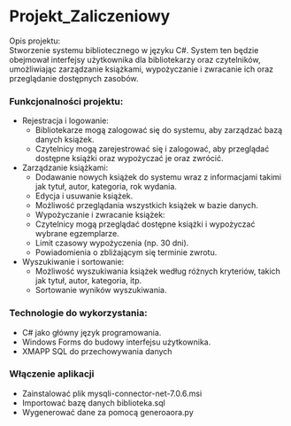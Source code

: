 # Projekt_Zaliczeniowy

Opis projektu: <br>
Stworzenie systemu bibliotecznego w języku C#. System ten będzie obejmował interfejsy użytkownika dla bibliotekarzy oraz czytelników, umożliwiając zarządzanie książkami, wypożyczanie i zwracanie ich oraz przeglądanie dostępnych zasobów.

### Funkcjonalności projektu:

* Rejestracja i logowanie:
   - Bibliotekarze mogą zalogować się do systemu, aby zarządzać bazą danych książek.<br>
   - Czytelnicy mogą zarejestrować się i zalogować, aby przeglądać dostępne książki oraz wypożyczać je oraz zwrócić. <br>
*  Zarządzanie książkami:
   - Dodawanie nowych książek do systemu wraz z informacjami takimi jak tytuł, autor, kategoria, rok wydania.
   - Edycja i usuwanie książek.
   - Możliwość przeglądania wszystkich książek w bazie danych.
   - Wypożyczanie i zwracanie książek:
   - Czytelnicy mogą przeglądać dostępne książki i wypożyczać wybrane egzemplarze.
   - Limit czasowy wypożyczenia (np. 30 dni).
   - Powiadomienia o zbliżającym się terminie zwrotu.
 * Wyszukiwanie i sortowanie:
   - Możliwość wyszukiwania książek według różnych kryteriów, takich jak tytuł, autor, kategoria, itp.
   - Sortowanie wyników wyszukiwania.

### Technologie do wykorzystania:
  - C# jako główny język programowania.
  - Windows Forms do budowy interfejsu użytkownika.
  - XMAPP SQL do przechowywania danych
### Włączenie aplikacji
   - Zainstalować plik mysqli-connector-net-7.0.6.msi
   - Importować bazę danych biblioteka.sql
   - Wygenerować dane za pomocą generoaora.py

